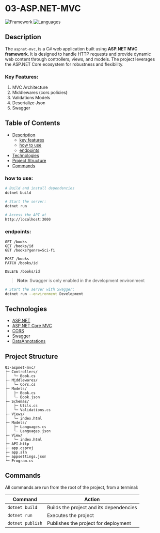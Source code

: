 # 03-ASP.NET-MVC
![Framework](https://img.shields.io/badge/ASP.NET-141414?&logo=dotnet&logoColor=white&labelColor=512BD4)
![Languages](https://img.shields.io/badge/C--Sharp-141414?&logo=csharp&logoColor=white&labelColor=512BD4)

<!-- ## Preview
![001-specex](../assets/001-spacex.jpg) -->

## Description

The `aspnet-mvc`, is a C# web application built using **ASP.NET MVC framework**. It is designed to handle HTTP requests and provide dynamic web content through controllers, views, and models. The project leverages the ASP.NET Core ecosystem for robustness and flexibility.

### Key Features:

1. MVC Architecture
1. Middlewares (cors policies)
1. Validations Models
1. Deserialize Json
1. Swagger

## Table of Contents

- [Description](#description)
  - [key features](#key-features)
  - [how to use](#how-to-use)
  - [endpoints](#endpoints)
- [Technologies](#technologies)
- [Project Structure](#project-structure)
- [Commands](#commands)


### how to use:
```bash
# Build and install dependencies
dotnet build

# Start the server: 
dotnet run

# Access the API at
http://localhost:3000
```

### endpoints:
```http
GET /books
GET /books/id
GET /books?genre=Sci-fi

POST /books
PATCH /books/id

DELETE /books/id
```

> **Note:** Swagger is only enabled in the development environment
```bash
# Start the server with Swagger: 
dotnet run --environment Development
```


## Technologies

- [ASP.NET](https://dotnet.microsoft.com/en-us/apps/aspnet)
- [ASP.NET Core MVC](https://learn.microsoft.com/en-us/dotnet/api/microsoft.aspnetcore.mvc)
- [CORS](https://learn.microsoft.com/en-us/aspnet/core/security/cors)
- [Swagger](https://learn.microsoft.com/en-us/aspnet/core/tutorials/web-api-help-pages-using-swagger)
- [DataAnnotations](https://learn.microsoft.com/en-us/dotnet/api/system.componentmodel.dataannotations)

## Project Structure

```
03-aspnet-mvc/
├─ Controllers/
│   └─ Book.cs
├─ Middlewares/
│   └─ Cors.cs
├─ Models/
│   ├─ Book.cs
│   └─ Book.json
├─ Schemas/
│   ├─ Utils.cs
│   └─ Validations.cs
├─ Views/
│   └─ index.html
├─ Models/
│   ├─ Languages.cs
│   └─ Languages.json
├─ View/
│   └─ index.html
├─ API.http
├─ app.csproj
├─ app.sln
├─ appsettings.json
└─ Program.cs
```

## Commands

All commands are run from the root of the project, from a terminal:

| Command                  | Action |
| -------------------------| ------ |
| `dotnet build`           | Builds the project and its dependencies |
| `dotnet run`             | Executes the project |
| `dotnet publish`         | Publishes the project for deployment |

